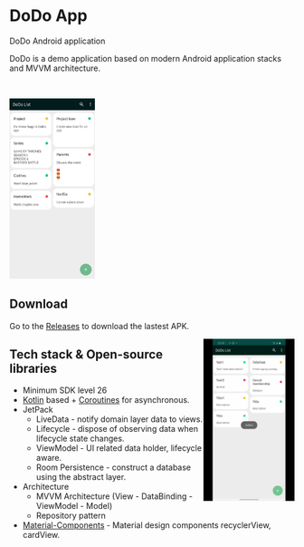 # DoDo App
DoDo Android application

<p align="left">  
DoDo is a demo application based on modern Android application stacks and MVVM architecture.
</p>
</br>

<p align="left">
<img src="/preview/dodo_screenshot.jpg" width="30%"/>
</p>

## Download
Go to the [Releases](https://github.com/Mukhash/dodo/releases) to download the lastest APK.

<img src="/preview/dodo_preview.gif" align="right" width="32%"/>

## Tech stack & Open-source libraries
- Minimum SDK level 26
- [Kotlin](https://kotlinlang.org/) based + [Coroutines](https://github.com/Kotlin/kotlinx.coroutines) for asynchronous.
- JetPack
  - LiveData - notify domain layer data to views.
  - Lifecycle - dispose of observing data when lifecycle state changes.
  - ViewModel - UI related data holder, lifecycle aware.
  - Room Persistence - construct a database using the abstract layer.
- Architecture
  - MVVM Architecture (View - DataBinding - ViewModel - Model)
  - Repository pattern
- [Material-Components](https://github.com/material-components/material-components-android) - Material design components recyclerView, cardView.
